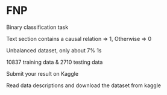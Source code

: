 # FNP
Binary classification task

Text section contains a causal relation => 1, Otherwise => 0

Unbalanced dataset, only about 7% 1s

10837 training data & 2710 testing data

Submit your result on Kaggle

Read data descriptions and download the dataset from kaggle
